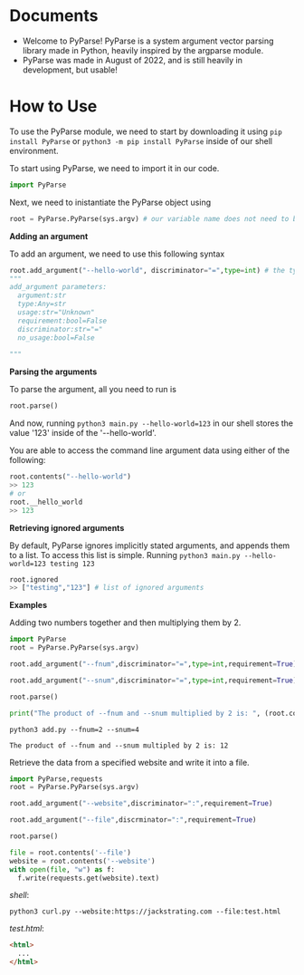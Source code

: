 # Documents
- Welcome to PyParse! PyParse is a system argument vector parsing library made in Python, heavily inspired by the argparse module.
- PyParse was made in August of 2022, and is still heavily in development, but usable!
# How to Use
To use the PyParse module, we need to start by downloading it using
``pip install PyParse`` or ``python3 -m pip install PyParse`` inside of our shell environment.

To start using PyParse, we need to import it in our code.
```py
import PyParse

```
Next, we need to inistantiate the PyParse object using
``` py
root = PyParse.PyParse(sys.argv) # our variable name does not need to be root, but is conventional.
```
**Adding an argument**

To add an argument, we need to use this following syntax
```py
root.add_argument("--hello-world", discriminator="=",type=int) # the type defualts to string, but in this case im explicitly stating that it is an integer.
"""
add_argument parameters:
  argument:str
  type:Any=str
  usage:str="Unknown"
  requirement:bool=False
  discriminator:str="="
  no_usage:bool=False
     
"""

```

**Parsing the arguments**

To parse the argument, all you need to run is
```py
root.parse()
```
And now, running ``python3 main.py --hello-world=123`` in our shell stores the value '123' inside of the '--hello-world'.

You are able to access the command line argument data using either of the following:
```py
root.contents("--hello-world")
>> 123
# or
root.__hello_world
>> 123
```

**Retrieving ignored arguments**

By default, PyParse ignores implicitly stated arguments, and appends them to a list. To access this list is simple.
Running ``python3 main.py --hello-world=123 testing 123``
```py
root.ignored
>> ["testing","123"] # list of ignored arguments
```


**Examples**

Adding two numbers together and then multiplying them by 2.
```py
import PyParse
root = PyParse.PyParse(sys.argv)

root.add_argument("--fnum",discriminator="=",type=int,requirement=True)

root.add_argument("--snum",discriminator="=",type=int,requirement=True)

root.parse()

print("The product of --fnum and --snum multiplied by 2 is: ", (root.contents("--fnum") + root.contents('--snum')) * 2)
```
``python3 add.py --fnum=2 --snum=4``
```
The product of --fnum and --snum multipled by 2 is: 12
```

Retrieve the data from a specified website and write it into a file. 
```py
import PyParse,requests
root = PyParse.PyParse(sys.argv)

root.add_argument("--website",discriminator=":",requirement=True)

root.add_argument("--file",discrminator=":",requirement=True)

root.parse()

file = root.contents('--file')
website = root.contents('--website')
with open(file, "w") as f:
  f.write(requests.get(website).text)
```
*shell*:

``python3 curl.py --website:https://jackstrating.com --file:test.html``

*test.html*:
```html
<html>
  ...
</html>
```
